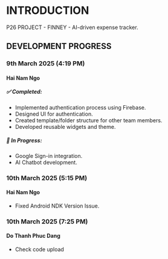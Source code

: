 # INTRODUCTION

P26 PROJECT - FINNEY - AI-driven expense tracker.

## DEVELOPMENT PROGRESS
### 9th March 2025 (4:19 PM) 

#### Hai Nam Ngo
##### ✅ Completed:
- Implemented authentication process using Firebase.
- Designed UI for authentication.
- Created template/folder structure for other team members.
- Developed reusable widgets and theme.

##### 🚧 In Progress:
- Google Sign-in integration.
- AI Chatbot development.

### 10th March 2025 (5:15 PM) 
#### Hai Nam Ngo
- Fixed Android NDK Version Issue.


### 10th March 2025 (7:25 PM)
#### Do Thanh Phuc Dang
- Check code upload